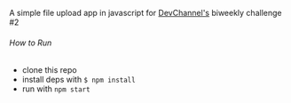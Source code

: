 
A simple file upload app in javascript for [DevChannel's](http://thedevchannel.com) biweekly challenge #2 

###### How to Run

+ clone this repo
+ install deps with `$ npm install`
+ run with `npm start`